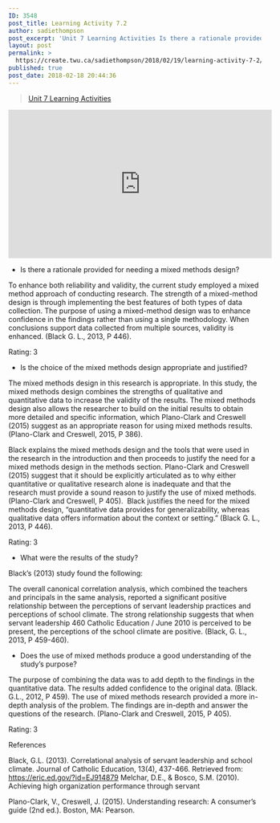 ```yaml
---
ID: 3548
post_title: Learning Activity 7.2
author: sadiethompson
post_excerpt: 'Unit 7 Learning Activities Is there a rationale provided for needing a mixed methods design? To enhance both reliability and validity, the current study employed a mixed method approach of conducting research. The strength of a mixed-method design is through implementing the best features of both types of data collection. The purpose of using a &hellip; <p><a href="https://create.twu.ca/sadiethompson/2018/02/19/learning-activity-7-2/">Continue reading<span> "Learning Activity 7.2"</span></a></p>'
layout: post
permalink: >
  https://create.twu.ca/sadiethompson/2018/02/19/learning-activity-7-2/
published: true
post_date: 2018-02-18 20:44:36
---
```

<blockquote class="wp-embedded-content" data-secret="RZ9lMLzSbx"><a href="https://create.twu.ca/ldrs591-sp18/unit-7-learning-activities/">Unit 7 Learning Activities</a></p></blockquote>



<iframe class="wp-embedded-content" sandbox="allow-scripts" security="restricted" src="https://create.twu.ca/ldrs591-sp18/unit-7-learning-activities/embed/#?secret=RZ9lMLzSbx" data-secret="RZ9lMLzSbx" width="525" height="296" title="&#8220;Unit 7 Learning Activities&#8221; &#8212; Leadership 591: Scholarly Inquiry" frameborder="0" marginwidth="0" marginheight="0" scrolling="no"></iframe>

<ul>
<li style="font-weight: 400"><span style="font-weight: 400">Is there a rationale provided for needing a mixed methods design?</span></li>
</ul>

<span style="font-weight: 400">To enhance both reliability and validity, the current study employed a mixed method approach of conducting research. The strength of a mixed-method design is through implementing the best features of both types of data collection. The purpose of using a mixed-method design was to enhance confidence in the findings rather than using a single methodology. When conclusions support data collected from multiple sources, validity is enhanced. (Black G. L., 2013, P 446).</span>

<span style="font-weight: 400">Rating: 3</span>

<ul>
<li style="font-weight: 400"><span style="font-weight: 400">Is the choice of the mixed methods design appropriate and justified?</span></li>
</ul>

<span style="font-weight: 400">The mixed methods design in this research is appropriate. In this study, the mixed methods design combines the strengths of qualitative and quantitative data to increase the validity of the results. The mixed methods design also allows the researcher to build on the initial results to obtain more detailed and specific information, which Plano-Clark and Creswell (2015) suggest as an appropriate reason for using mixed methods results. (Plano-Clark and Creswell, 2015, P 386). </span>

<span style="font-weight: 400">Black explains the mixed methods design and the tools that were used in the research in the introduction and then proceeds to justify the need for a mixed methods design in the methods section. Plano-Clark and Creswell (2015) suggest that it should be explicitly articulated as to why either quantitative or qualitative research alone is inadequate and that the research must provide a sound reason to justify the use of mixed methods. (Plano-Clark and Creswell, P 405).  Black justifies the need for the mixed methods design, “quantitative data provides for generalizability, whereas qualitative data offers information about the context or setting.” (Black G. L., 2013, P 446). </span>

<span style="font-weight: 400">Rating: 3</span>

<ul>
<li style="font-weight: 400"><span style="font-weight: 400">What were the results of the study?</span></li>
</ul>

<span style="font-weight: 400">Black’s (2013) study found the following:</span>

<span style="font-weight: 400">The overall canonical correlation analysis, which combined the teachers and principals in the same analysis, reported a significant positive relationship between the perceptions of servant leadership practices and perceptions of school climate. The strong relationship suggests that when servant leadership 460 Catholic Education / June 2010 is perceived to be present, the perceptions of the school climate are positive. (Black, G. L., 2013, P 459-460).</span>

<ul>
<li style="font-weight: 400"><span style="font-weight: 400">Does the use of mixed methods produce a good understanding of the study’s purpose?</span></li>
</ul>

<span style="font-weight: 400">The purpose of combining the data was to add depth to the findings in the quantitative data. The results added confidence to the original data. (Black. G.L., 2012, P 459). The use of mixed methods research provided a more in-depth analysis of the problem. The findings are in-depth and answer the questions of the research. (Plano-Clark and Creswell, 2015, P 405).</span>

<span style="font-weight: 400">Rating: 3</span>

<span style="font-weight: 400">References</span>

<span style="font-weight: 400">Black, G.L. (2013). Correlational analysis of servant leadership and school climate. Journal of Catholic Education, 13(4), 437-466. Retrieved from: https://eric.ed.gov/?id=EJ914879 Melchar, D.E., &amp; Bosco, S.M. (2010). Achieving high organization performance through servant </span>

<span style="font-weight: 400">Plano-Clark, V., Creswell, J. (2015). Understanding research: A consumer’s guide (2nd ed.). Boston, MA: Pearson. </span>